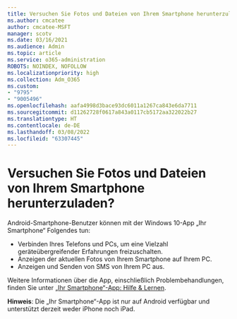 ```yaml
---
title: Versuchen Sie Fotos und Dateien von Ihrem Smartphone herunterzuladen?
ms.author: cmcatee
author: cmcatee-MSFT
manager: scotv
ms.date: 03/16/2021
ms.audience: Admin
ms.topic: article
ms.service: o365-administration
ROBOTS: NOINDEX, NOFOLLOW
ms.localizationpriority: high
ms.collection: Adm_O365
ms.custom:
- "9795"
- "9005496"
ms.openlocfilehash: aafa4998d3bace93dc6011a1267ca843e6da7711
ms.sourcegitcommit: d11262728f0617a843a0117cb5172aa322022b27
ms.translationtype: HT
ms.contentlocale: de-DE
ms.lasthandoff: 03/08/2022
ms.locfileid: "63307445"
---
```

# <a name="are-you-trying-to-download-photos-and-files-from-your-phone"></a>Versuchen Sie Fotos und Dateien von Ihrem Smartphone herunterzuladen?

Android-Smartphone-Benutzer können mit der Windows 10-App „Ihr Smartphone“ Folgendes tun:

- Verbinden Ihres Telefons und PCs, um eine Vielzahl geräteübergreifender Erfahrungen freizuschalten.
- Anzeigen der aktuellen Fotos von Ihrem Smartphone auf Ihrem PC.
- Anzeigen und Senden von SMS von Ihrem PC aus.

Weitere Informationen über die App, einschließlich Problembehandlungen, finden Sie unter [„Ihr Smartphone“-App: Hilfe & Lernen](https://support.microsoft.com/your-phone-app).

**Hinweis**: Die „Ihr Smartphone“-App ist nur auf Android verfügbar und unterstützt derzeit weder iPhone noch iPad.